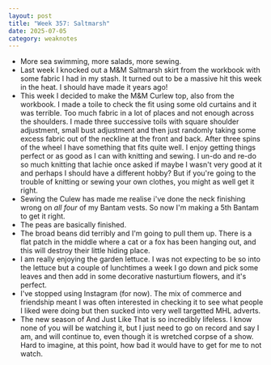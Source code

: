```yaml
---
layout: post
title: "Week 357: Saltmarsh"
date: 2025-07-05
category: weaknotes
---
```

* More sea swimming, more salads, more sewing.
* Last week I knocked out a M&M Saltmarsh skirt from the workbook with some fabric I had in my stash. It turned out to be a massive hit this week in the heat. I should have made it years ago!
* This week I decided to make the M&M Curlew top, also from the workbook. I made a toile to check the fit using some old curtains and it was terrible. Too much fabric in a lot of places and not enough across the shoulders. I made three successive toils with square shoulder adjustment, small bust adjustment and then just randomly taking some excess fabric out of the neckline at the front and back. After three spins of the wheel I have something that fits quite well. I enjoy getting things perfect or as good as I can with knitting and sewing. I un-do and re-do so much knitting that lachie once asked if maybe I wasn't very good at it and perhaps I should have a different hobby? But if you're going to the trouble of knitting or sewing your own clothes, you might as well get it right.
* Sewing the Culew has made me realise i've done the neck finishing wrong on _all four_ of my Bantam vests. So now I'm making a 5th Bantam to get it right.
* The peas are basically finished.
* The broad beans did terribly and I'm going to pull them up. There is a flat patch in the middle where a cat or a fox has been hanging out, and this will destroy their little hiding place.
* I am really enjoying the garden lettuce. I was not expecting to be so into the lettuce but a couple of lunchtimes a week I go down and pick some leaves and then add in some decorative nasturtium flowers, and it's perfect.
* I've stopped using Instagram (for now). The mix of commerce and friendship meant I was often interested in checking it to see what people I liked were doing but then sucked into very well targetted MHL adverts.
* The new season of And Just Like That is so incredibly lifeless. I know none of you will be watching it, but I just need to go on record and say I am, and will continue to, even though it is wretched corpse of a show. Hard to imagine, at this point, how bad it would have to get for me to not watch.
